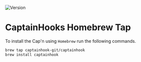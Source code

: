 ![Version](https://img.shields.io/github/v/release/captainhook-git/captainhook-bin?style=flat-square&label=version)

# CaptainHooks Homebrew Tap

To install the Cap'n using `Homebrew` run the following commands.

```bash
brew tap captainhook-git/captainhook
brew install captainhook
```
